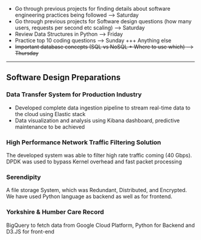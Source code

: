 - Go through previous projects for finding details about software engineering practices being followed --> Saturday
- Go through previous projects for Software design questions (how many users, requests per second etc scaling) --> Saturday
- Review Data Structures in Python --> Friday
- Practice top 10 coding questions --> Sunday +++ Anything else
- ~~Important database concepts (SQL vs NoSQL + Where to use which) --> Thursday~~ 



-------------------------------------
## Software Design Preparations
### Data Transfer System for Production Industry
- Developed complete data ingestion pipeline to stream real-time data to the cloud using Elastic stack
- Data visualization and analysis using Kibana dashboard, predictive maintenance to be achieved


### High Performance Network Traffic Filtering Solution
The developed system was able to filter high rate traffic coming (40 Gbps). DPDK was used to bypass Kernel overhead and fast packet processing

### Serendipity
A file storage System, which was Redundant, Distributed, and Encrypted. We have used Python language as backend as well as for frontend.

### Yorkshire & Humber Care Record
BigQuery to fetch data from Google Cloud Platform, Python for Backend and D3.JS for front-end
